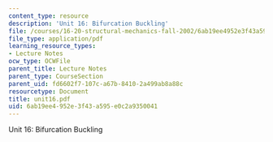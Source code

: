 ```yaml
---
content_type: resource
description: 'Unit 16: Bifurcation Buckling'
file: /courses/16-20-structural-mechanics-fall-2002/6ab19ee4952e3f43a595e0c2a9350041_unit16.pdf
file_type: application/pdf
learning_resource_types:
- Lecture Notes
ocw_type: OCWFile
parent_title: Lecture Notes
parent_type: CourseSection
parent_uid: fd6602f7-107c-a67b-8410-2a499ab8a88c
resourcetype: Document
title: unit16.pdf
uid: 6ab19ee4-952e-3f43-a595-e0c2a9350041
---
```

Unit 16: Bifurcation Buckling

